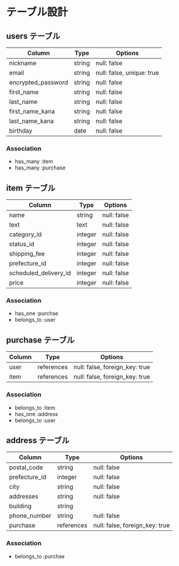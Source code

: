 # テーブル設計

## users テーブル

| Column   | Type   | Options             |
| -------- | ------ | -----------         |
| nickname | string | null: false         |
| email     | string | null: false, unique: true         |
| encrypted_password | string | null: false|
| first_name| string | null: false        |
| last_name | string | null: false        |
| first_name_kana  | string | null: false |
| last_name_kana   | string | null: false |
| birthday  | date | null: false          |

### Association

- has_many :item
- has_many :purchase


## item テーブル

| Column | Type   | Options                             |
| ------ | ------ | ------------------------------------|
| name   | string | null: false                         |
| text   | text | null: false                           |
| category_id | integer | null: false                   |
| status_id | integer | null: false                     |
| shipping_fee | integer | null: false                  |
| prefecture_id | integer  | null: false                |
| scheduled_delivery_id  | integer | null: false        |
| price  | integer | null: false                        |

### Association

- has_one :purchse
- belongs_to :user

## purchase テーブル

| Column | Type       | Options                       |
| ------ | ---------- | ------------------------------|
| user   | references | null: false, foreign_key: true|
| item   | references | null: false, foreign_key: true|

### Association

- belongs_to :item
- has_one :address
- belongs_to :user

## address テーブル

| Column  | Type       | Options                        |
| ------- | ---------- | ------------------------------ |
| postal_code   | string | null: false                |
| prefecture_id   | integer | null: false             |
| city   | string | null: false                       |
| addresses   | string | null: false                  |
| building | string |                                 |
| phone_number   | string | null: false               |
| purchase  | references | null: false, foreign_key: true|

### Association

- belongs_to :purchse